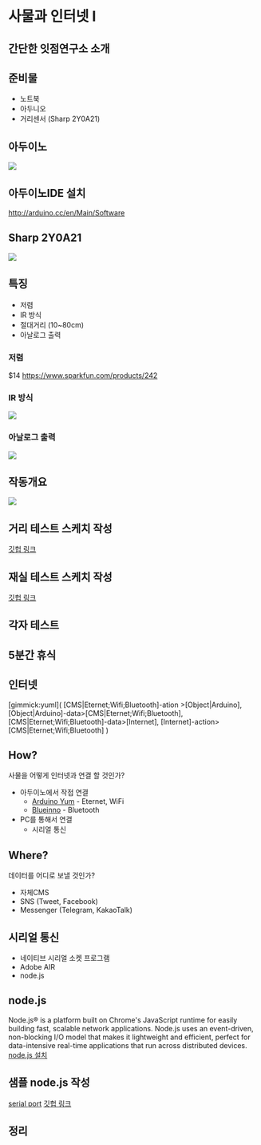 # 사물과 인터넷 I

## 간단한 잇점연구소 소개

## 준비물

* 노트북
* 아두니오
* 거리센서 (Sharp 2Y0A21)

## 아두이노

![](data/ArduinoUno_R3_Front.jpg)

## 아두이노IDE 설치 

http://arduino.cc/en/Main/Software

## Sharp 2Y0A21

![](data/ir_distance.jpg)

## 특징 

* 저렴
* IR 방식
* 절대거리 (10~80cm)
* 아날로그 출력

### 저렴

$14
https://www.sparkfun.com/products/242

### IR 방식

![](data/IR.jpg)

### 아날로그 출력

![](data/graph.png)

## 작동개요

![](data/logic.jpg)

## 거리 테스트 스케치 작성

[깃헙 링크](http://example.net/)

## 재실 테스트 스케치 작성

[깃헙 링크](http://example.net/)

## 각자 테스트

## 5분간 휴식

## 인터넷

[gimmick:yuml]( [CMS|Eternet;Wifi;Bluetooth]-ation >[Object|Arduino], [Object|Arduino]-data>[CMS|Eternet;Wifi;Bluetooth], [CMS|Eternet;Wifi;Bluetooth]-data>[Internet], [Internet]-action>[CMS|Eternet;Wifi;Bluetooth] )

## How?

사물을 어떻게 인터넷과 연결 할 것인가?

* 아두이노에서 작접 연결 
  * [Arduino Yum](http://arduino.cc/en/Main/ArduinoBoardYun) - Eternet, WiFi
  * [Blueinno](http://www.icbanq.com/shop/product_detail.asp?prod_code=P005638665&catg_code=) - Bluetooth
* PC를 통해서 연결 
  * 시리얼 통신

## Where?

데이터를 어디로 보낼 것인가?

* 자체CMS
* SNS (Tweet, Facebook)
* Messenger (Telegram, KakaoTalk)

## 시리얼 통신

* 네이티브 시리얼 소켓 프로그램
* Adobe AIR
* node.js

## node.js

Node.js® is a platform built on Chrome's JavaScript runtime for easily building fast, scalable network applications. Node.js uses an event-driven, non-blocking I/O model that makes it lightweight and efficient, perfect for data-intensive real-time applications that run across distributed devices.
[node.js 설치](http://nodejs.org/download/)

## 샘플 node.js 작성

[serial port](https://github.com/voodootikigod/node-serialport)
[깃헙 링크](http://example.net/)

## 정리



















